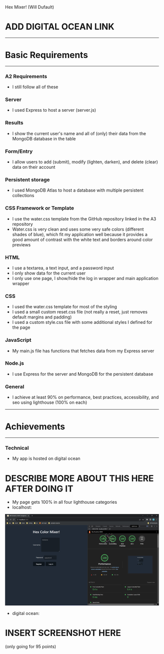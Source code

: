 Hex Mixer! (Will Dufault)

# ADD DIGITAL OCEAN LINK

---

# Basic Requirements

---

### A2 Requirements

- I still follow all of these


### Server

- I used Express to host a server (server.js)

### Results

- I show the current user's name and all of (only) their data from the MongoDB database in the table

### Form/Entry

- I allow users to add (submit), modify (lighten, darken), and delete (clear) data on their account

### Persistent storage

- I used MongoDB Atlas to host a database with multiple persistent collections

### CSS Framework or Template

- I use the water.css template from the GitHub repository linked in the A3 repository
- Water.css is very clean and uses some very safe colors (different shades of blue), which fit my 
  application well because it provides a good amount of contrast with the white text and borders 
  around color previews

### HTML

- I use a textarea, a text input, and a password input
- I only show data for the current user
- I only use one page, I show/hide the log in wrapper and main application wrapper

### CSS

- I used the water.css template for most of the styling
- I used a small custom reset.css file (not really a reset, just removes default margins and 
  padding)
- I used a custom style.css file with some additional styles I defined for the page

### JavaScript

- My main.js file has functions that fetches data from my Express server

### Node.js

- I use Express for the server and MongoDB for the persistent database

### General

- I achieve at least 90% on performance, best practices, accessibility, and seo using lighthouse
  (100% on each)

---

# Achievements

---

### Technical

- My app is hosted on digital ocean




# DESCRIBE MORE ABOUT THIS HERE AFTER DOING IT





- My page gets 100% in all four lighthouse categories
- localhost:

![Alt text](lighthouse-localhost.png)

- digital ocean:

# INSERT SCREENSHOT HERE

(only going for 95 points)